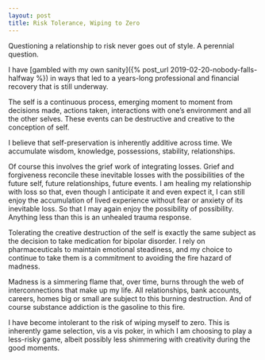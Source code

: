 ```yaml
---
layout: post
title: Risk Tolerance, Wiping to Zero
---
```


Questioning a relationship to risk never goes out of style. A perennial question.

I have [gambled with my own sanity]({% post_url 2019-02-20-nobody-falls-halfway %}) in ways that led to a years-long professional and financial recovery that is still underway.

The self is a continuous process, emerging moment to moment from decisions made, actions taken, interactions with one’s environment and all the other selves. These events can be destructive and creative to the conception of self.

I believe that self-preservation is inherently additive across time. We accumulate wisdom, knowledge, possessions, stability, relationships.

Of course this involves the grief work of integrating losses. Grief and forgiveness reconcile these inevitable losses with the possibilities of the future self, future relationships, future events. I am healing my relationship with loss so that, even though I anticipate it and even expect it, I can still enjoy the accumulation of lived experience without fear or anxiety of its inevitable loss. So that I may again enjoy the possibility of possibility. Anything less than this is an unhealed trauma response.

Tolerating the creative destruction of the self is exactly the same subject as the decision to take medication for bipolar disorder. I rely on pharmaceuticals to maintain emotional steadiness, and my choice to continue to take them is a commitment to avoiding the fire hazard of madness.

Madness is a simmering flame that, over time, burns through the web of interconnections that make up my life. All relationships, bank accounts, careers, homes big or small are subject to this burning destruction. And of course substance addiction is the gasoline to this fire.

I have become intolerant to the risk of wiping myself to zero. This is inherently game selection, vis a vis poker, in which I am choosing to play a less-risky game, albeit possibly less shimmering with creativity during the good moments.

